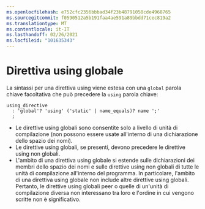 ```yaml
---
ms.openlocfilehash: e752cfc2356bbbad34f23b48791058cde4968765
ms.sourcegitcommit: f0590512a5b191faa4ae591a89bbdd71cec819a2
ms.translationtype: MT
ms.contentlocale: it-IT
ms.lasthandoff: 02/26/2021
ms.locfileid: "101635343"
---
```

# <a name="global-using-directive"></a>Direttiva using globale

La sintassi per una direttiva using viene estesa con una `global` parola chiave facoltativa che può precedere la `using` parola chiave:
```antlr
using_directive
  : 'global'? 'using' ('static' | name_equals)? name ';'
  ;
```

- Le direttive using globali sono consentite solo a livello di unità di compilazione (non possono essere usate all'interno di una dichiarazione dello spazio dei nomi).
- Le direttive using globali, se presenti, devono precedere le direttive using non globali. 
- L'ambito di una direttiva using globale si estende sulle dichiarazioni dei membri dello spazio dei nomi e sulle direttive using non globali di tutte le unità di compilazione all'interno del programma.
In particolare, l'ambito di una direttiva using globale non include altre direttive using globali. Pertanto, le direttive using globali peer o quelle di un'unità di compilazione diversa non interessano tra loro e l'ordine in cui vengono scritte non è significativo.
